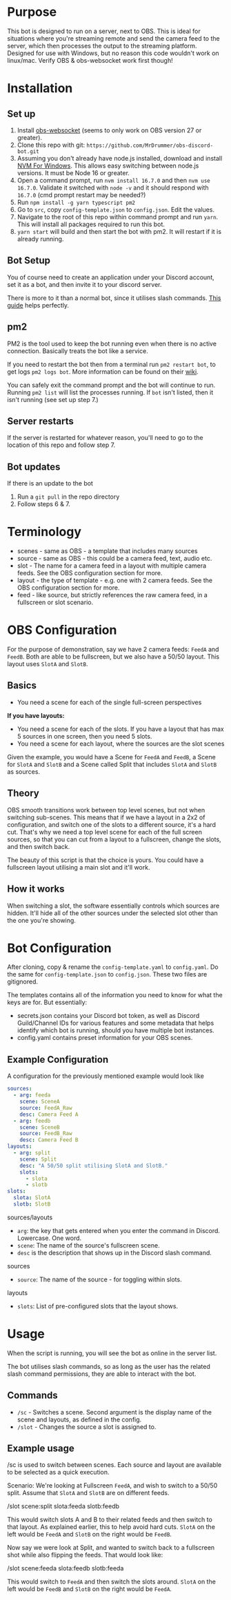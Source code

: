 # Purpose
This bot is designed to run on a server, next to OBS. This is ideal for situations where you're streaming remote and send the camera feed to the server, which then processes the output to the streaming platform. Designed for use with Windows, but no reason this code wouldn't work on linux/mac. Verify OBS & obs-websocket work first though!
# Installation
## Set up
1. Install [obs-websocket](https://obsproject.com/forum/resources/obs-websocket-remote-control-obs-studio-from-websockets.466/) (seems to only work on OBS version 27 or greater).
2. Clone this repo with git: `https://github.com/MrDrummer/obs-discord-bot.git`
3. Assuming you don't already have node.js installed, download and install [NVM For Windows](https://github.com/coreybutler/nvm-windows). This allows easy switching between node.js versions. It must be Node 16 or greater.
4. Open a command prompt, run `nvm install 16.7.0` and then `nvm use 16.7.0`. Validate it switched with `node -v` and it should respond with `16.7.0` (cmd prompt restart may be needed?)
5. Run `npm install -g yarn typescript pm2`
6. Go to `src`, copy `config-template.json` to `config.json`. Edit the values.
7. Navigate to the root of this repo within command prompt and run `yarn`. This will install all packages required to run this bot.
8. `yarn start` will build and then start the bot with pm2. It will restart if it is already running.

## Bot Setup
You of course need to create an application under your Discord account, set it as a bot, and then invite it to your discord server.

There is more to it than a normal bot, since it utilises slash commands. [This guide](https://discordjs.guide/preparations/adding-your-bot-to-servers.html) helps perfectly.
## pm2
PM2 is the tool used to keep the bot running even when there is no active connection. Basically treats the bot like a service.

If you need to restart the bot then from a terminal run `pm2 restart bot`, to get logs `pm2 logs bot`. More information can be found on their [wiki](https://pm2.keymetrics.io/docs/usage/process-management/).

You can safely exit the command prompt and the bot will continue to run. Running `pm2 list` will list the processes running. If `bot` isn't listed, then it isn't running (see set up step 7.)

## Server restarts
If the server is restarted for whatever reason, you'll need to go to the location of this repo and follow step 7.

## Bot updates
If there is an update to the bot
1. Run a `git pull` in the repo directory
2. Follow steps 6 & 7.

# Terminology
- scenes - same as OBS - a template that includes many sources
- source - same as OBS - this could be a camera feed, text, audio etc.
- slot - The name for a camera feed in a layout with multiple camera feeds. See the OBS configuration section for more.
- layout - the type of template - e.g. one with 2 camera feeds. See the OBS configuration section for more.
- feed - like source, but strictly references the raw camera feed, in a fullscreen or slot scenario.

# OBS Configuration
For the purpose of demonstration, say we have 2 camera feeds: `FeedA` and `FeedB`. Both are able to be fullscreen, but we also have a 50/50 layout. This layout uses `SlotA` and `SlotB`.
## Basics
- You need a scene for each of the single full-screen perspectives

**If you have layouts:**
- You need a scene for each of the slots. If you have a layout that has max 5 sources in one screen, then you need 5 slots.
- You need a scene for each layout, where the sources are the slot scenes


Given the example, you would have a Scene for `FeedA` and `FeedB`, a Scene for `SlotA` and `SlotB` and a Scene called Split that includes `SlotA` and `SlotB` as sources.
## Theory
OBS smooth transitions work between top level scenes, but not when switching sub-scenes. This means that if we have a layout in a 2x2 of configuration, and switch one of the slots to a different source, it's a hard cut. That's why we need a top level scene for each of the full screen sources, so that you can cut from a layout to a fullscreen, change the slots, and then switch back.

The beauty of this script is that the choice is yours. You could have a fullscreen layout utilising a main slot and it'll work.

## How it works
When switching a slot, the software essentially controls which sources are hidden. It'll hide all of the other sources under the selected slot other than the one you're showing.

# Bot Configuration
After cloning, copy & rename the `config-template.yaml` to `config.yaml`. Do the same for `config-template.json` to `config.json`. These two files are gitignored.

The templates contains all of the information you need to know for what the keys are for. But essentially:
- secrets.json contains your Discord bot token, as well as Discord Guild/Channel IDs for various features and some metadata that helps identify which bot is running, should you have multiple bot instances.
- config.yaml contains preset information for your OBS scenes.

## Example Configuration
A configuration for the previously mentioned example would look like
```yaml
sources:
  - arg: feeda
    scene: SceneA
    source: FeedA_Raw
    desc: Camera Feed A
  - arg: feedb
    scene: SceneB
    source: FeedB_Raw
    desc: Camera Feed B
layouts:
  - arg: split
    scene: Split
    desc: "A 50/50 split utilising SlotA and SlotB."
    slots:
      - slota
      - slotb
slots:
  slota: SlotA
  slotb: SlotB
```
sources/layouts
- `arg`: the key that gets entered when you enter the command in Discord. Lowercase. One word.
- `scene`: The name of the source's fullscreen scene.
- `desc` is the description that shows up in the Discord slash command.

sources
- `source`: The name of the source - for toggling within slots.

layouts
- `slots`: List of pre-configured slots that the layout shows.


# Usage
When the script is running, you will see the bot as online in the server list.

The bot utilises slash commands, so as long as the user has the related slash command permissions, they are able to interact with the bot.

## Commands
- `/sc` - Switches a scene. Second argument is the display name of the scene and layouts, as defined in the config.
- `/slot` - Changes the source a slot is assigned to.

## Example usage

/sc is used to switch between scenes. Each source and layout are available to be selected as a quick execution.

Scenario: We're looking at Fullscreen `FeedA`, and wish to switch to a 50/50 split. Assume that `SlotA` and `SlotB` are on different feeds.

/slot scene:split slota:feeda slotb:feedb

This would switch slots A and B to their related feeds and then switch to that layout. As explained earlier, this to help avoid hard cuts. `SlotA` on the left would be `FeedA` and `SlotB` on the right would be `FeedB`.

Now say we were look at Split, and wanted to switch back to a fullscreen shot while also flipping the feeds. That would look like:

/slot scene:feeda slota:feedb slotb:feeda

This would switch to `FeedA` and then switch the slots around. `SlotA` on the left would be `FeedB` and `SlotB` on the right would be `FeedA`.
